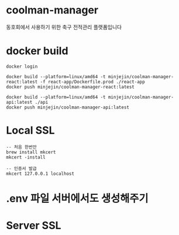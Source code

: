 # coolman-manager
동호회에서 사용하기 위한 축구 전적관리 플랫폼입니다


# docker build
```
docker login

docker build --platform=linux/amd64 -t minjejin/coolman-manager-react:latest -f react-app/Dockerfile.prod ./react-app
docker push minjejin/coolman-manager-react:latest

docker build --platform=linux/amd64 -t minjejin/coolman-manager-api:latest ./api
docker push minjejin/coolman-manager-api:latest
```

# Local SSL
```
-- 처음 한번만
brew install mkcert
mkcert -install

-- 인증서 발급
mkcert 127.0.0.1 localhost
```

# .env 파일 서버에서도 생성해주기

# Server SSL
```

```